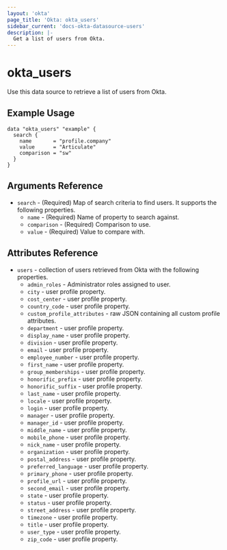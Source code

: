 ```yaml
---
layout: 'okta'
page_title: 'Okta: okta_users'
sidebar_current: 'docs-okta-datasource-users'
description: |-
  Get a list of users from Okta.
---
```


# okta_users

Use this data source to retrieve a list of users from Okta.

## Example Usage

```hcl
data "okta_users" "example" {
  search {
    name       = "profile.company"
    value      = "Articulate"
    comparison = "sw"
  }
}
```

## Arguments Reference

- `search` - (Required) Map of search criteria to find users. It supports the following properties.
  - `name` - (Required) Name of property to search against.
  - `comparison` - (Required) Comparison to use.
  - `value` - (Required) Value to compare with.

## Attributes Reference

- `users` - collection of users retrieved from Okta with the following properties.
  - `admin_roles` - Administrator roles assigned to user.
  - `city` - user profile property.
  - `cost_center` - user profile property.
  - `country_code` - user profile property.
  - `custom_profile_attributes` - raw JSON containing all custom profile attributes.
  - `department` - user profile property.
  - `display_name` - user profile property.
  - `division` - user profile property.
  - `email` - user profile property.
  - `employee_number` - user profile property.
  - `first_name` - user profile property.
  - `group_memberships` - user profile property.
  - `honorific_prefix` - user profile property.
  - `honorific_suffix` - user profile property.
  - `last_name` - user profile property.
  - `locale` - user profile property.
  - `login` - user profile property.
  - `manager` - user profile property.
  - `manager_id` - user profile property.
  - `middle_name` - user profile property.
  - `mobile_phone` - user profile property.
  - `nick_name` - user profile property.
  - `organization` - user profile property.
  - `postal_address` - user profile property.
  - `preferred_language` - user profile property.
  - `primary_phone` - user profile property.
  - `profile_url` - user profile property.
  - `second_email` - user profile property.
  - `state` - user profile property.
  - `status` - user profile property.
  - `street_address` - user profile property.
  - `timezone` - user profile property.
  - `title` - user profile property.
  - `user_type` - user profile property.
  - `zip_code` - user profile property.
